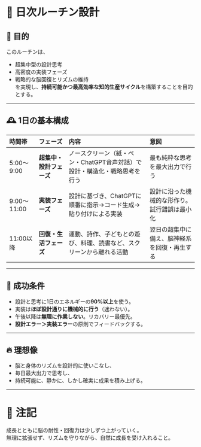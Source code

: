 # 🌟 日次ルーチン設計

## 🎯 目的

このルーチンは、  
- 超集中型の設計思考  
- 高密度の実装フェーズ  
- 戦略的な脳回復とリズムの維持  
を実現し、**持続可能かつ最高効率な知的生産サイクル**を構築することを目的とする。

---

## 🕰️ 1日の基本構成

| 時間帯 | フェーズ | 内容 | 意図 |
|:---|:---|:---|:---|
| 5:00〜9:00 | **超集中・設計フェーズ** | ノースクリーン（紙・ペン・ChatGPT音声対話）で設計・構造化・戦略思考を行う | 最も純粋な思考を最大出力で行う |
| 9:00〜11:00 | **実装フェーズ** | 設計に基づき、ChatGPTに順番に指示→コード生成→貼り付けによる実装 | 設計に沿った機械的な形作り。試行錯誤は最小化 |
| 11:00以降 | **回復・生活フェーズ** | 運動、詩作、子どもとの遊び、料理、読書など、スクリーンから離れる活動 | 翌日の超集中に備え、脳神経系を回復・再生する |

---

## 🧠 成功条件

- 設計と思考に1日のエネルギーの**90%以上**を使う。
- 実装は**ほぼ設計通りに機械的に行う**（迷わない）。
- 午後以降は**無理に作業しない**。リカバリー最優先。
- **設計エラー＞実装エラー**の原則でフィードバックする。

---

## 🔥 理想像

- 脳と身体のリズムを設計的に使いこなし、  
- 毎日最大出力で思考し、  
- 持続可能に、静かに、しかし確実に成果を積み上げる。

---

# 🌱 注記

成長とともに脳の耐性・回復力は少しずつ上がっていく。  
無理に拡張せず、リズムを守りながら、自然に成長を受け入れること。

